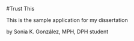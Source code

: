 #Trust This

This is the sample application for my dissertation

by Sonia K. González, MPH, DPH student
